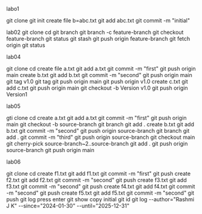 labo1

git clone
git init
create file b=abc.txt
git add abc.txt
git commit -m "initial"


lab02
git clone
cd
git branch
git branch -c feature-branch
git checkout feature-branch
git status
git stash
git push origin feature-branch
git fetch origin
git status

lab04

git clone
cd
create file a.txt
git add a.txt
git commit -m "first"
git push origin main
create b.txt
git add b.txt
git commit -m "second"
git push origin main
git tag v1.0
git tag
git push origin main
git push origin v1.0
create c.txt
git add c.txt
git push origin main
git checkout -b Version v1.0
git push origin Version1


lab05

gti clone
cd
create a.txt
git add a.txt
git commit -m "first"
git push origin main
git checkout -b source-branch
git branch
git add .
create b.txt
git add b.txt
git commit -m "second"
git push origin source-branch
git branch
git add .
git commit -m "third"
git push origin source-branch
git checkout main
git cherry-pick source-branch~2..source-branch
git add .
git push origin source-branch
git push origin main

lab06

git clone
cd
create f1.txt
git add f1.txt
git commit -m "first"
git push
create f2.txt
git add f2.txt
git commit -m "second"
git push
create f3.txt
git add f3.txt
git commit -m "second"
git push
create f4.txt
git add f4.txt
git commit -m "second"
git push
create f5.txt
git add f5.txt
git commit -m "second"
git push
git log
       press enter
git show copy initial git id
git log --author="Rashmi J K" --since="2024-01-30" --until="2025-12-31"


 









































